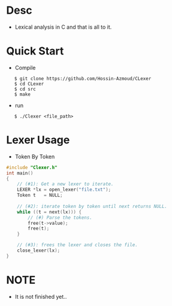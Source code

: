 # Desc
- Lexical analysis in C and that is all to it.


# Quick Start

- Compile
```console
   $ git clone https://github.com/Hossin-Azmoud/CLexer
   $ cd CLexer
   $ cd src
   $ make
```
- run
```console
   $ ./Clexer <file_path>
```
# Lexer Usage
- Token By Token
```c
#include "Clexer.h"
int main()
{
    // (#1): Get a new lexer to iterate.
    LEXER *lx = open_lexer("file.txt");
    Token t   = NULL;
 
    // (#2): iterate token by token until next returns NULL.
    while ((t = next(lx))) {
        // (#) Parse the tokens.
        free(t->value);
        free(t);
    }

    // (#3): frees the lexer and closes the file.
    close_lexer(lx);
}
```

# NOTE
- It is not finished yet..

